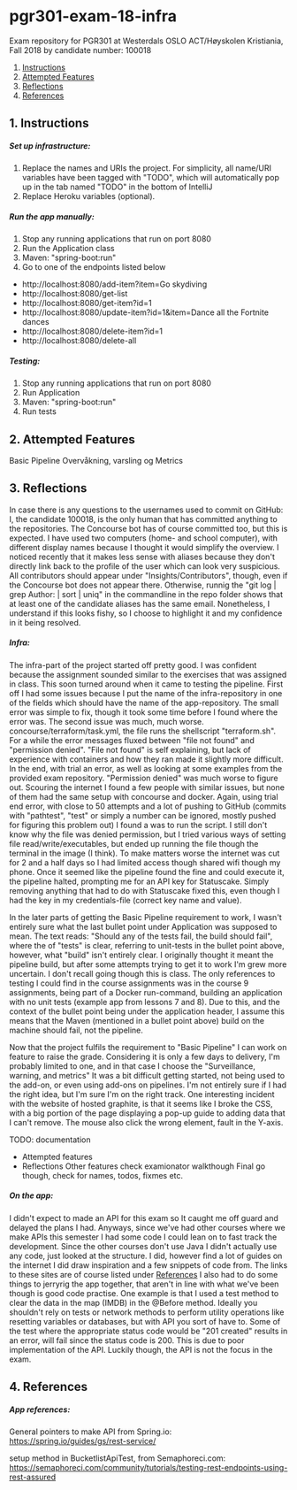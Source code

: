 # pgr301-exam-18-infra

Exam repository for PGR301 at Westerdals OSLO ACT/Høyskolen Kristiania, Fall 2018 by candidate number: 100018

1. [  Instructions ](#Instructions)
2. [ Attempted Features ](#AttemptedFeatures)
3. [ Reflections ](#Reflections)
4. [ References ](#References)


<a name="Instructions"></a>
## 1. Instructions

##### Set up infrastructure:
1. Replace the names and URIs the project. For simplicity, all name/URI variables have been tagged with "TODO", which will automatically pop up in the tab named "TODO" in the bottom of IntelliJ
2. Replace Heroku variables (optional).

##### Run the app manually:
1. Stop any running applications that run on port 8080
2. Run the Application class
3. Maven: "spring-boot:run"
4. Go to one of the endpoints listed below

 - http://localhost:8080/add-item?item=Go skydiving
 - http://localhost:8080/get-list
 - http://localhost:8080/get-item?id=1
 - http://localhost:8080/update-item?id=1&item=Dance all the Fortnite dances
 - http://localhost:8080/delete-item?id=1
 - http://localhost:8080/delete-all

##### Testing:
1. Stop any running applications that run on port 8080
2. Run Application
3. Maven: "spring-boot:run"
4. Run tests

<a name="AttemptedFeatures"></a>
## 2. Attempted Features

Basic Pipeline
Overvåkning, varsling og Metrics 

<a name="Reflections"></a>
## 3. Reflections

In case there is any questions to the usernames used to commit on GitHub: 
I, the candidate 100018, is the only human that has committed anything to the repositories. The Concourse bot has of course committed too, but this is expected.
I have used two computers (home- and school computer), with different display names because I thought it would simplify the overview. 
I noticed recently that it makes less sense with aliases because they don't directly link back to the profile of the user which can look very suspicious. 
All contributors should appear under "Insights/Contributors", though, even if the Concourse bot does not appear there. Otherwise, runnig the "git log | grep Author: | sort | uniq" in the commandline in the repo folder shows that at least one of the candidate aliases has the same email.
Nonetheless, I understand if this looks fishy, so I choose to highlight it and my confidence in it being resolved.

##### Infra:

The infra-part of the project started off pretty good. I was confident because the assignment sounded similar to the exercises that was assigned in class. This soon turned around when it came to testing the pipeline. 
First off I had some issues because I put the name of the infra-repository in one of the fields which should have the name of the app-repository. The small error was simple to fix, though it took some time before I found where the error was.
The second issue was much, much worse. concourse/terraform/task.yml, the file runs the shellscript "terraform.sh". For a while the error messages fluxed between "file not found" and "permission denied". 
"File not found" is self explaining, but lack of experience with containers and how they ran made it slightly more difficult. In the end, with trial an error, as well as looking at some examples from the provided exam repository. 
"Permission denied" was much worse to figure out. Scouring the internet I found a few people with similar issues, but none of them had the same setup with concourse and docker. Again, using trial end error, 
with close to 50 attempts and a lot of pushing to GitHub (commits with "pathtest", "test" or simply a number can be ignored, mostly pushed for figuring this problem out) I found a was to run the script. 
I still don't know why the file was denied permission, but I tried various ways of setting file read/write/executables, but ended up running the file though the terminal in the image (I think). 
To make matters worse the internet was cut for 2 and a half days so I had limited access though shared wifi though my phone.
Once it seemed like the pipeline found the fine and could execute it, the pipeline halted, prompting me for an API key for Statuscake. Simply removing anything that had to do with Statuscake fixed this, even though I had the key in my credentials-file (correct key name and value).

In the later parts of getting the Basic Pipeline requirement to work, 
I wasn't entirely sure what the last bullet point under Application was supposed to mean.
The text reads: "Should any of the tests fail, the build should fail", where the of "tests" is clear, 
referring to unit-tests in the bullet point above, however, what "build" isn't entirely clear. I originally thought it meant the pipeline build,
but after some attempts trying to get it to work I'm grew more uncertain. I don't recall going though this is class. 
The only references to testing I could find in the course assignments was in the course 9 assignments, being part of a 
Docker run-command, building an application with no unit tests (example app from lessons 7 and 8).
Due to this, and the context of the bullet point being under the application header, I assume this means that the Maven (mentioned in a bullet point above) 
build on the machine should fail, not the pipeline. 

Now that the project fulfils the requirement to "Basic Pipeline" I can work on feature to raise the grade.
Considering it is only a few days to delivery, I'm probably limited to one, and in that case I choose the "Surveillance, warning, and metrics"
It was a bit difficult getting started, not being used to the add-on, or even using add-ons on pipelines. I'm not entirely sure if I had the right idea, 
but I'm sure I'm on the right track. One interesting incident with the website of hosted graphite, is that it seems like I broke the CSS, 
with a big portion of the page displaying a pop-up guide to adding data that I can't remove. The mouse also click the wrong element, fault in the Y-axis.


TODO:
documentation
 - Attempted features
 - Reflections
Other features
check examionator walkthough
Final go though, check for names, todos, fixmes etc.

##### On the app:
I didn't expect to made an API for this exam so It caught me off guard and delayed the plans I had. 
Anyways, since we've had other courses where we make APIs this semester I had some code I could lean on to fast track the development. 
Since the other courses don't use Java I didn't actually use any code, just looked at the structure. 
I did, however find a lot of guides on the internet I did draw inspiration and a few snippets of code from. 
The links to these sites are of course listed under [References](#References)
I also had to do some things to jerryrig the app together, that aren't in line with what we've been though is good code practise. 
One example is that I used a test method to clear the data in the map (IMDB) in the @Before method. 
Ideally you shouldn't rely on tests or network methods to perform utility operations like resetting variables or databases, but with API you sort of have to.
Some of the test where the appropriate status code would be "201 created" results in an error, will fail since the status code is 200. 
This is due to poor implementation of the API. Luckily though, the API is not the focus in the exam.

<a name="References"></a>
## 4. References


##### App references:

General pointers to make API from Spring.io:
https://spring.io/guides/gs/rest-service/

setup method in BucketlistApiTest, from Semaphoreci.com:
https://semaphoreci.com/community/tutorials/testing-rest-endpoints-using-rest-assured
